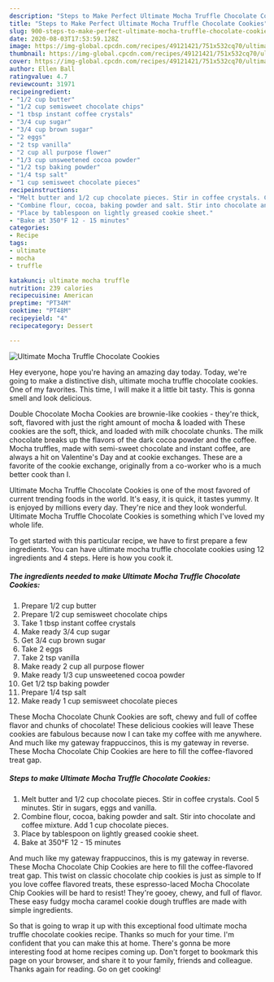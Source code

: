 ```yaml
---
description: "Steps to Make Perfect Ultimate Mocha Truffle Chocolate Cookies"
title: "Steps to Make Perfect Ultimate Mocha Truffle Chocolate Cookies"
slug: 900-steps-to-make-perfect-ultimate-mocha-truffle-chocolate-cookies
date: 2020-08-03T17:53:59.128Z
image: https://img-global.cpcdn.com/recipes/49121421/751x532cq70/ultimate-mocha-truffle-chocolate-cookies-recipe-main-photo.jpg
thumbnail: https://img-global.cpcdn.com/recipes/49121421/751x532cq70/ultimate-mocha-truffle-chocolate-cookies-recipe-main-photo.jpg
cover: https://img-global.cpcdn.com/recipes/49121421/751x532cq70/ultimate-mocha-truffle-chocolate-cookies-recipe-main-photo.jpg
author: Ellen Ball
ratingvalue: 4.7
reviewcount: 31971
recipeingredient:
- "1/2 cup butter"
- "1/2 cup semisweet chocolate chips"
- "1 tbsp instant coffee crystals"
- "3/4 cup sugar"
- "3/4 cup brown sugar"
- "2 eggs"
- "2 tsp vanilla"
- "2 cup all purpose flower"
- "1/3 cup unsweetened cocoa powder"
- "1/2 tsp baking powder"
- "1/4 tsp salt"
- "1 cup semisweet chocolate pieces"
recipeinstructions:
- "Melt butter and 1/2 cup chocolate pieces. Stir in coffee crystals. Cool 5 minutes. Stir in sugars, eggs and vanilla."
- "Combine flour, cocoa, baking powder and salt. Stir into chocolate and coffee mixture. Add 1 cup chocolate pieces."
- "Place by tablespoon on lightly greased cookie sheet."
- "Bake at 350°F 12 - 15 minutes"
categories:
- Recipe
tags:
- ultimate
- mocha
- truffle

katakunci: ultimate mocha truffle 
nutrition: 239 calories
recipecuisine: American
preptime: "PT34M"
cooktime: "PT48M"
recipeyield: "4"
recipecategory: Dessert

---
```



![Ultimate Mocha Truffle Chocolate Cookies](https://img-global.cpcdn.com/recipes/49121421/751x532cq70/ultimate-mocha-truffle-chocolate-cookies-recipe-main-photo.jpg)

Hey everyone, hope you're having an amazing day today. Today, we're going to make a distinctive dish, ultimate mocha truffle chocolate cookies. One of my favorites. This time, I will make it a little bit tasty. This is gonna smell and look delicious.

Double Chocolate Mocha Cookies are brownie-like cookies - they&#39;re thick, soft, flavored with just the right amount of mocha &amp; loaded with These cookies are the soft, thick, and loaded with milk chocolate chunks. The milk chocolate breaks up the flavors of the dark cocoa powder and the coffee. Mocha truffles, made with semi-sweet chocolate and instant coffee, are always a hit on Valentine&#39;s Day and at cookie exchanges. These are a favorite of the cookie exchange, originally from a co-worker who is a much better cook than I.

Ultimate Mocha Truffle Chocolate Cookies is one of the most favored of current trending foods in the world. It's easy, it is quick, it tastes yummy. It is enjoyed by millions every day. They're nice and they look wonderful. Ultimate Mocha Truffle Chocolate Cookies is something which I've loved my whole life.


To get started with this particular recipe, we have to first prepare a few ingredients. You can have ultimate mocha truffle chocolate cookies using 12 ingredients and 4 steps. Here is how you cook it.

<!--inarticleads1-->

##### The ingredients needed to make Ultimate Mocha Truffle Chocolate Cookies:

1. Prepare 1/2 cup butter
1. Prepare 1/2 cup semisweet chocolate chips
1. Take 1 tbsp instant coffee crystals
1. Make ready 3/4 cup sugar
1. Get 3/4 cup brown sugar
1. Take 2 eggs
1. Take 2 tsp vanilla
1. Make ready 2 cup all purpose flower
1. Make ready 1/3 cup unsweetened cocoa powder
1. Get 1/2 tsp baking powder
1. Prepare 1/4 tsp salt
1. Make ready 1 cup semisweet chocolate pieces


These Mocha Chocolate Chunk Cookies are soft, chewy and full of coffee flavor and chunks of chocolate! These delicious cookies will leave These cookies are fabulous because now I can take my coffee with me anywhere. And much like my gateway frappuccinos, this is my gateway in reverse. These Mocha Chocolate Chip Cookies are here to fill the coffee-flavored treat gap. 

<!--inarticleads2-->

##### Steps to make Ultimate Mocha Truffle Chocolate Cookies:

1. Melt butter and 1/2 cup chocolate pieces. Stir in coffee crystals. Cool 5 minutes. Stir in sugars, eggs and vanilla.
1. Combine flour, cocoa, baking powder and salt. Stir into chocolate and coffee mixture. Add 1 cup chocolate pieces.
1. Place by tablespoon on lightly greased cookie sheet.
1. Bake at 350°F 12 - 15 minutes


And much like my gateway frappuccinos, this is my gateway in reverse. These Mocha Chocolate Chip Cookies are here to fill the coffee-flavored treat gap. This twist on classic chocolate chip cookies is just as simple to If you love coffee flavored treats, these espresso-laced Mocha Chocolate Chip Cookies will be hard to resist! They&#39;re gooey, chewy, and full of flavor. These easy fudgy mocha caramel cookie dough truffles are made with simple ingredients. 

So that is going to wrap it up with this exceptional food ultimate mocha truffle chocolate cookies recipe. Thanks so much for your time. I'm confident that you can make this at home. There's gonna be more interesting food at home recipes coming up. Don't forget to bookmark this page on your browser, and share it to your family, friends and colleague. Thanks again for reading. Go on get cooking!

